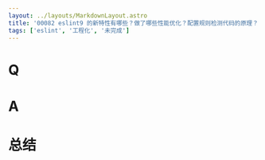 ```yaml
---
layout: ../layouts/MarkdownLayout.astro
title: '00082 eslint9 的新特性有哪些？做了哪些性能优化？配置规则检测代码的原理？'
tags: ['eslint', '工程化', '未完成']
---
```


# Q



# A



# 总结



<script>
  function func() {

  }
  
</script>